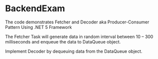 ﻿# BackendExam


The code demonstrates Fetcher and Decoder aka Producer-Consumer Pattern
Using .NET 5 Framework

The Fetcher Task will generate data in random interval between 10 – 300 milliseconds and enqueue the data to DataQueue object.

Implement Decoder by dequeuing data from the DataQueue object.

